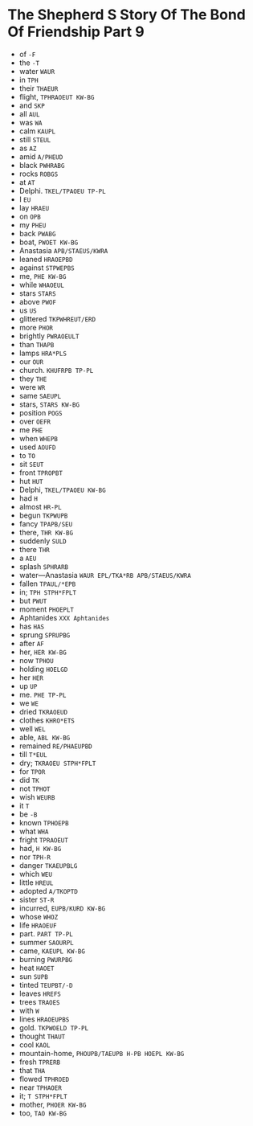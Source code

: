 # The Shepherd S Story Of The Bond Of Friendship Part 9

* of `-F`
* the `-T`
* water `WAUR`
* in `TPH`
* their `THAEUR`
* flight, `TPHRAOEUT KW-BG`
* and `SKP`
* all `AUL`
* was `WA`
* calm `KAUPL`
* still `STEUL`
* as `AZ`
* amid `A/PHEUD`
* black `PWHRABG`
* rocks `ROBGS`
* at `AT`
* Delphi. `TKEL/TPAOEU TP-PL`
* I `EU`
* lay `HRAEU`
* on `OPB`
* my `PHEU`
* back `PWABG`
* boat, `PWOET KW-BG`
* Anastasia `APB/STAEUS/KWRA`
* leaned `HRAOEPBD`
* against `STPWEPBS`
* me, `PHE KW-BG`
* while `WHAOEUL`
* stars `STARS`
* above `PWOF`
* us `US`
* glittered `TKPWHREUT/ERD`
* more `PHOR`
* brightly `PWRAOEULT`
* than `THAPB`
* lamps `HRA*PLS`
* our `OUR`
* church. `KHUFRPB TP-PL`
* they `THE`
* were `WR`
* same `SAEUPL`
* stars, `STARS KW-BG`
* position `POGS`
* over `OEFR`
* me `PHE`
* when `WHEPB`
* used `AOUFD`
* to `TO`
* sit `SEUT`
* front `TPROPBT`
* hut `HUT`
* Delphi, `TKEL/TPAOEU KW-BG`
* had `H`
* almost `HR-PL`
* begun `TKPWUPB`
* fancy `TPAPB/SEU`
* there, `THR KW-BG`
* suddenly `SULD`
* there `THR`
* a `AEU`
* splash `SPHRARB`
* water—Anastasia `WAUR EPL/TKA*RB APB/STAEUS/KWRA`
* fallen `TPAUL/*EPB`
* in; `TPH STPH*FPLT`
* but `PWUT`
* moment `PHOEPLT`
* Aphtanides `XXX Aphtanides`
* has `HAS`
* sprung `SPRUPBG`
* after `AF`
* her, `HER KW-BG`
* now `TPHOU`
* holding `HOELGD`
* her `HER`
* up `UP`
* me. `PHE TP-PL`
* we `WE`
* dried `TKRAOEUD`
* clothes `KHRO*ETS`
* well `WEL`
* able, `ABL KW-BG`
* remained `RE/PHAEUPBD`
* till `T*EUL`
* dry; `TKRAOEU STPH*FPLT`
* for `TPOR`
* did `TK`
* not `TPHOT`
* wish `WEURB`
* it `T`
* be `-B`
* known `TPHOEPB`
* what `WHA`
* fright `TPRAOEUT`
* had, `H KW-BG`
* nor `TPH-R`
* danger `TKAEUPBLG`
* which `WEU`
* little `HREUL`
* adopted `A/TKOPTD`
* sister `ST-R`
* incurred, `EUPB/KURD KW-BG`
* whose `WHOZ`
* life `HRAOEUF`
* part. `PART TP-PL`
* summer `SAOURPL`
* came, `KAEUPL KW-BG`
* burning `PWURPBG`
* heat `HAOET`
* sun `SUPB`
* tinted `TEUPBT/-D`
* leaves `HREFS`
* trees `TRAOES`
* with `W`
* lines `HRAOEUPBS`
* gold. `TKPWOELD TP-PL`
* thought `THAUT`
* cool `KAOL`
* mountain-home, `PHOUPB/TAEUPB H-PB HOEPL KW-BG`
* fresh `TPRERB`
* that `THA`
* flowed `TPHROED`
* near `TPHAOER`
* it; `T STPH*FPLT`
* mother, `PHOER KW-BG`
* too, `TAO KW-BG`
